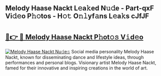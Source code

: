 ## Melody Haase Nackt L𝚎a𝚔ed N𝚞𝚍e - Part-qxF Vi𝚍𝚎o P𝚑𝚘tos - H𝚘𝚝 O𝚗𝚕yf𝚊ns L𝚎a𝚔s cJfJF

# <h2><a href="http://kf15hil.oniu.top/?m=Melody+Haase+Nackt">🔗👉 🔴 Melody Haase Nackt P𝚑ot𝚘𝚜 V𝚒d𝚎o</a></h2>

[![Melody Haase Nackt Nu𝚍e𝚜](https://i.imgur.com/0qMVB7G.gif)](http://kf15hil.oniu.top/?m=Melody+Haase+Nackt)
Social media personality Melody Haase Nackt, known for disseminating dance and lifestyle ideas, through performances and personal blogs. Visionary artist Melody Haase Nackt, famed for their innovative and inspiring creations in the world of art.  
